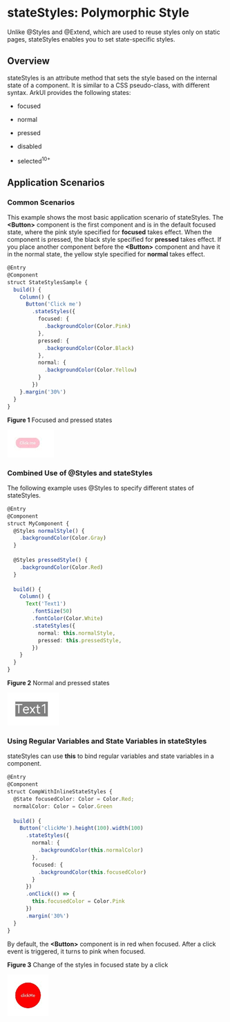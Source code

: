 # stateStyles: Polymorphic Style


Unlike \@Styles and \@Extend, which are used to reuse styles only on static pages, stateStyles enables you to set state-specific styles.  


## Overview

stateStyles is an attribute method that sets the style based on the internal state of a component. It is similar to a CSS pseudo-class, with different syntax. ArkUI provides the following states:

- focused

- normal

- pressed

- disabled

- selected<sup>10+</sup>


## Application Scenarios


### Common Scenarios

This example shows the most basic application scenario of stateStyles. The **\<Button>** component is the first component and is in the default focused state, where the pink style specified for **focused** takes effect. When the component is pressed, the black style specified for **pressed** takes effect. If you place another component before the **\<Button>** component and have it in the normal state, the yellow style specified for **normal** takes effect.


```ts
@Entry
@Component
struct StateStylesSample {
  build() {
    Column() {
      Button('Click me')
        .stateStyles({
          focused: {
            .backgroundColor(Color.Pink)
          },
          pressed: {
            .backgroundColor(Color.Black)
          },
          normal: {
            .backgroundColor(Color.Yellow)
          }
        })
    }.margin('30%')
  }
}
```


  **Figure 1** Focused and pressed states 

![Video_2023-03-17_120758](figures/Video_2023-03-17_120758.gif)


### Combined Use of \@Styles and stateStyles

The following example uses \@Styles to specify different states of stateStyles.



```ts
@Entry
@Component
struct MyComponent {
  @Styles normalStyle() {
    .backgroundColor(Color.Gray)
  }

  @Styles pressedStyle() {
    .backgroundColor(Color.Red)
  }

  build() {
    Column() {
      Text('Text1')
        .fontSize(50)
        .fontColor(Color.White)
        .stateStyles({
          normal: this.normalStyle,
          pressed: this.pressedStyle,
        })
    }
  }
}
```

  **Figure 2** Normal and pressed states 

![Video_2023-03-17_144824](figures/Video_2023-03-17_144824.gif)


### Using Regular Variables and State Variables in stateStyles

stateStyles can use **this** to bind regular variables and state variables in a component.


```ts
@Entry
@Component
struct CompWithInlineStateStyles {
  @State focusedColor: Color = Color.Red;
  normalColor: Color = Color.Green

  build() {
    Button('clickMe').height(100).width(100)
      .stateStyles({
        normal: {
          .backgroundColor(this.normalColor)
        },
        focused: {
          .backgroundColor(this.focusedColor)
        }
      })
      .onClick(() => {
        this.focusedColor = Color.Pink
      })
      .margin('30%')
  }
}
```

By default, the **\<Button>** component is in red when focused. After a click event is triggered, it turns to pink when focused.

  **Figure 3** Change of the styles in focused state by a click 

![Video_2023-03-17_144605](figures/Video_2023-03-17_144605.gif)
